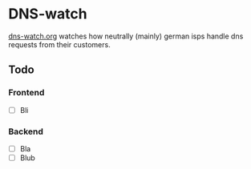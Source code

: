 # DNS-watch
[dns-watch.org](https://www.dns-watch.org) watches how neutrally (mainly) german isps handle dns requests from their customers.

## Todo
### Frontend
- [ ] Bli

### Backend
- [ ] Bla
- [ ] Blub
